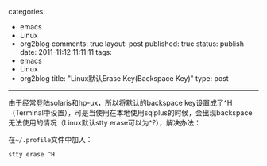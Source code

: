 categories: 
  - emacs
  - Linux
  - org2blog
comments: true
layout: post
published: true
status: publish
date: 2011-11:12 11:11:11
tags: 
  - emacs
  - Linux
  - org2blog
title: "Linux默认Erase Key(Backspace Key)"
type: post
---

由于经常登陆solaris和hp-ux，所以将默认的backspace key设置成了^H（Terminal中设置），可是当使用在本地使用sqlplus的时候，会出现backspace无法使用的情况（Linux默认stty erase可以为^?），解决办法：

在`~/.profile`文件中加入：

``` 
stty erase ^H
```
